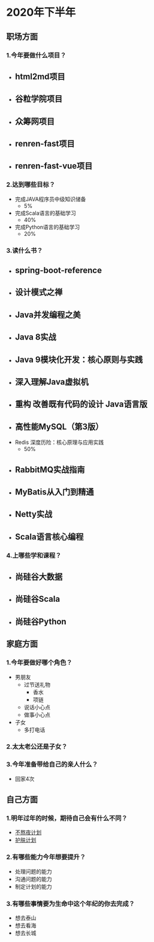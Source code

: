 # 2020年下半年

## 职场方面
### 1.今年要做什么项目？

- html2md项目
  - 
- 谷粒学院项目
  - 
- 众筹网项目
  - 
- renren-fast项目
  - 
- renren-fast-vue项目
  - 

### 2.达到哪些目标？

- 完成JAVA程序员中级知识储备
  - 5%
- 完成Scala语言的基础学习
  - 40%
- 完成Python语言的基础学习
  - 20%

### 3.读什么书？

- spring-boot-reference
  - 
- 设计模式之禅
  - 
- Java并发编程之美
  - 
- Java 8实战
  - 
- Java 9模块化开发：核心原则与实践
  - 
- 深入理解Java虚拟机
  - 
- 重构 改善既有代码的设计 Java语言版
  - 
- 高性能MySQL（第3版）
  - 
- Redis 深度历险：核心原理与应用实践
  - 50%
- RabbitMQ实战指南
  - 
- MyBatis从入门到精通
  - 
- Netty实战
  - 
- Scala语言核心编程
  - 

### 4.上哪些学和课程？

- 尚硅谷大数据
  - 
- 尚硅谷Scala
  - 
- 尚硅谷Python
  - 

## 家庭方面
### 1.今年要做好哪个角色？

- 男朋友
  - 过节送礼物
    - 香水
    - 项链
  - 说话小心点
  - 做事小心点
- 子女
  - 多打电话

### 2.太太老公还是子女？
### 3.今年准备带给自己的亲人什么？

- 回家4次

## 自己方面
### 1.明年过年的时候，期待自己会有什么不同？

- [不熬夜计划](./不熬夜计划.md)
- [护肤计划](./护肤计划.md)

### 2.有哪些能力今年想要提升？

- 处理问题的能力
- 沟通问题的能力
- 制定计划的能力

### 3.有哪些事情要为生命中这个年纪的你去完成？

- 想去泰山
- 想去看海
- 想去长城